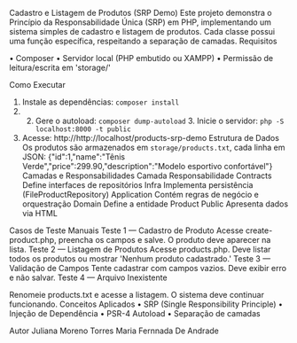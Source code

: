 Cadastro e Listagem de Produtos (SRP Demo)
Este projeto demonstra o Princípio da Responsabilidade Única (SRP) em PHP, implementando um
sistema simples de cadastro e listagem de produtos. Cada classe possui uma função específica,
respeitando a separação de camadas.
Requisitos

• Composer
• Servidor local (PHP embutido ou XAMPP)
• Permissão de leitura/escrita em 'storage/'

Como Executar
1. Instale as dependências: `composer install`
2. 2. Gere o autoload: `composer dump-autoload` 3.
Inicie o servidor: `php -S localhost:8000 -t public`
4. Acesse: http://http://localhost/products-srp-demo
Estrutura de Dados
Os produtos são armazenados em `storage/products.txt`, cada linha em JSON:
{"id":1,"name":"Tênis Verde","price":299.90,"description":"Modelo esportivo confortável"}
Camadas e Responsabilidades
Camada Responsabilidade
Contracts Define interfaces de repositórios
Infra Implementa persistência (FileProductRepository)
Application Contém regras de negócio e orquestração
Domain Define a entidade Product
Public Apresenta dados via HTML

Casos de Teste Manuais
Teste 1 — Cadastro de Produto
Acesse create-product.php, preencha os campos e salve. O produto deve aparecer na lista.
Teste 2 — Listagem de Produtos
Acesse products.php. Deve listar todos os produtos ou mostrar 'Nenhum produto cadastrado.'
Teste 3 — Validação de Campos
Tente cadastrar com campos vazios. Deve exibir erro e não salvar.
Teste 4 — Arquivo Inexistente

Renomeie products.txt e acesse a listagem. O sistema deve continuar funcionando.
Conceitos Aplicados
• SRP (Single Responsibility Principle)
• Injeção de Dependência
• PSR-4 Autoload
• Separação de camadas

Autor
Juliana Moreno Torres
Maria Fernnada De Andrade
